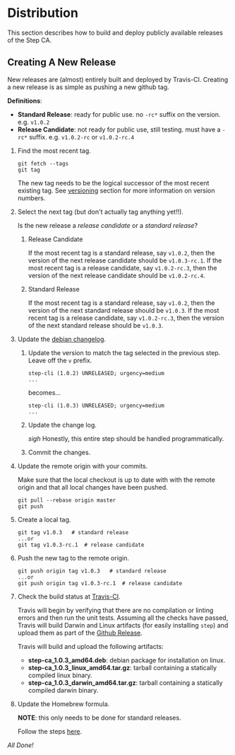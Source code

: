 # Distribution

This section describes how to build and deploy publicly available releases of
the Step CA.

## Creating A New Release

New releases are (almost) entirely built and deployed by Travis-CI. Creating a new
release is as simple as pushing a new github tag.

**Definitions**:

* **Standard Release**: ready for public use. no `-rc*` suffix on the version.
e.g. `v1.0.2`
* **Release Candidate**: not ready for public use, still testing. must have a
`-rc*` suffix. e.g. `v1.0.2-rc` or `v1.0.2-rc.4`


1. Find the most recent tag.

    ```
    git fetch --tags
    git tag
    ```

    The new tag needs to be the logical successor of the most recent existing tag.
    See [versioning](./README.md#versioning) section for more information on version numbers.

2. Select the next tag (but don't actually tag anything yet!!).

    Is the new release a *release candidate* or a *standard release*?

    1. Release Candidate

        If the most recent tag is a standard release, say `v1.0.2`, then the version
        of the next release candidate should be `v1.0.3-rc.1`. If the most recent tag
        is a release candidate, say `v1.0.2-rc.3`, then the version of the next
        release candidate should be `v1.0.2-rc.4`.

    2. Standard Release

        If the most recent tag is a standard release, say `v1.0.2`, then the version
        of the next standard release should be `v1.0.3`. If the most recent tag
        is a release candidate, say `v1.0.2-rc.3`, then the version of the next
        standard release should be `v1.0.3`.

3. Update the [debian changelog](./debian/changelog).

    1. Update the version to match the tag selected in the previous step. Leave
    off the `v` prefix.

        ```
        step-cli (1.0.2) UNRELEASED; urgency=medium
        ...
        ```

        becomes...

        ```
        step-cli (1.0.3) UNRELEASED; urgency=medium
        ...
        ```

    2. Update the change log.

        *sigh* Honestly, this entire step should be handled programmatically.

    3. Commit the changes.

3. Update the remote origin with your commits.

    Make sure that the local checkout is up to date with
    with the remote origin and that all local changes have been pushed.

    ```
    git pull --rebase origin master
    git push
    ```

4. Create a local tag.

    ```
    git tag v1.0.3   # standard release
    ...or
    git tag v1.0.3-rc.1  # release candidate
    ```

5. Push the new tag to the remote origin.

    ```
    git push origin tag v1.0.3   # standard release
    ...or
    git push origin tag v1.0.3-rc.1  # release candidate
    ```

6. Check the build status at
[Travis-CI](https://travis-ci.com/smallstep/certificates/builds/).

    Travis will begin by verifying that there are no compilation or linting errors
    and then run the unit tests. Assuming all the checks have passed, Travis will
    build Darwin and Linux artifacts (for easily installing `step`) and upload them
    as part of the [Github Release](https://github.com/smallstep/certificates/releases).

    Travis will build and upload the following artifacts:

    * **step-ca_1.0.3_amd64.deb**: debian package for installation on linux.
    * **step-ca_1.0.3_linux_amd64.tar.gz**: tarball containing a statically compiled linux binary.
    * **step-ca_1.0.3_darwin_amd64.tar.gz**: tarball containing a statically compiled darwin binary.

7. Update the Homebrew formula.

    **NOTE**: this only needs to be done for standard releases.

    Follow the steps [here](https://github.com/smallstep/homebrew-smallstep#how-to-update-the-formula).

*All Done!*
